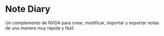 # Note Diary
 Un complemento de NVDA para crear, modificar, importar y exportar notas de una manera muy rápida y fásil.
